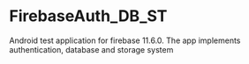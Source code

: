 # FirebaseAuth_DB_ST
Android test application for firebase 11.6.0. The app implements authentication, database and storage system
